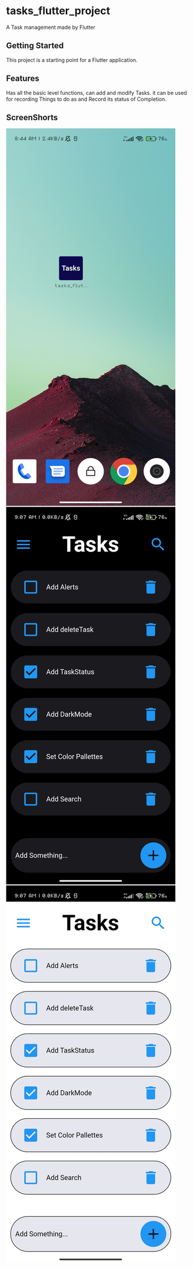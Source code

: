 # tasks_flutter_project

A Task management made by Flutter

## Getting Started

This project is a starting point for a Flutter application.

## Features

Has all the basic level functions, can add and modify Tasks.
it can be used for recording Things to do as  and Record its status of Completion.

## ScreenShorts

![Alt ScreenShot](Screenshot_2023-07-09-08-44-29-550_com.miui.home.jpg)
![Alt ScreenShot](Screenshot_2023-07-09-09-07-02-744_com.example.tasks_flutter_project.jpg)
![Alt ScreenShot](Screenshot_2023-07-09-09-07-22-771_com.example.tasks_flutter_project.jpg)
